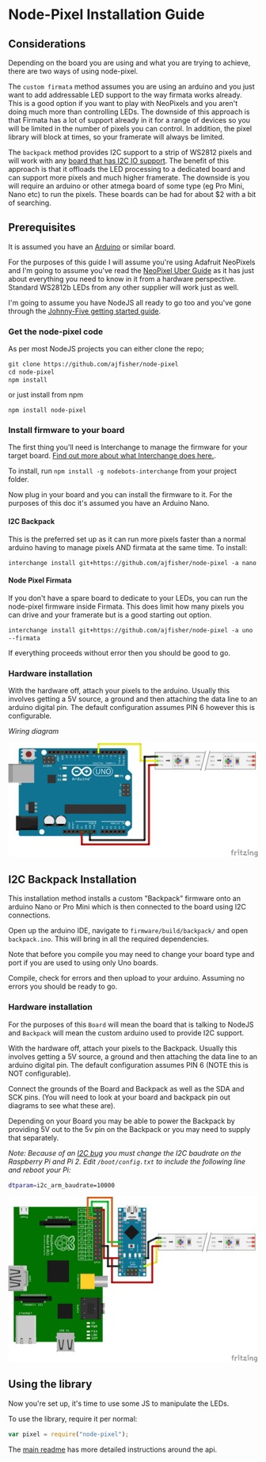 # Node-Pixel Installation Guide

## Considerations

Depending on the board you are using and what you are trying to achieve, there
are two ways of using node-pixel.

The `custom firmata` method assumes you are using an arduino and you just want
to add addressable LED support to the way firmata works already. This is a good
option if you want to play with NeoPixels and you aren't doing much more than
controlling LEDs. The downside of this approach is that Firmata has a lot of
support already in it for a range of devices so you will be limited in the number
of pixels you can control. In addition, the pixel library will block at times, so your
framerate will always be limited.

The `backpack` method provides I2C support to a strip of WS2812 pixels and will work
with any [board that has I2C IO support](http://johnny-five.io/platform-support/).
The benefit of this approach is that it offloads the LED processing to a dedicated
board and can support more pixels and much higher framerate. The downside is you will
require an arduino or other atmega board of some type (eg Pro Mini, Nano etc) to
run the pixels. These boards can be had for about $2 with a bit of searching.

## Prerequisites

It is assumed you have an [Arduino](http://arduino.cc/en/Guide/HomePage) or
similar board.

For the purposes of this guide I will assume you're using Adafruit NeoPixels and I'm going
to assume you've read the [NeoPixel Uber Guide](http://learn.adafruit.com/adafruit-neopixel-uberguide/overview)
as it has just about everything you need to know in it from a hardware perspective.
Standard WS2812b LEDs from any other supplier will work just as well.

I'm going to assume you have NodeJS all ready to go too and you've gone through
the [Johnny-Five getting started guide](http://johnny-five.io).

### Get the node-pixel code

As per most NodeJS projects you can either clone the repo;

```
git clone https://github.com/ajfisher/node-pixel
cd node-pixel
npm install
```

or just install from npm

```
npm install node-pixel
```

### Install firmware to your board

The first thing you'll need is Interchange to manage the firmware for your
target board. [Find out more about what Interchange does here.](http://github.com/j5js/nodebots-interchange).

To install, run `npm install -g nodebots-interchange` from your project folder.

Now plug in your board and you can install the firmware to it. For the purposes
of this doc it's assumed you have an Arduino Nano.

#### I2C Backpack

This is the preferred set up as it can run more pixels faster than a normal
arduino having to manage pixels AND firmata at the same time. To install:

```
interchange install git+https://github.com/ajfisher/node-pixel -a nano
```

#### Node Pixel Firmata

If you don't have a spare board to dedicate to your LEDs, you can run the
node-pixel firmware inside Firmata. This does limit how many pixels you can
drive and your framerate but is a good starting out option.

```
interchange install git+https://github.com/ajfisher/node-pixel -a uno --firmata
```

If everything proceeds without error then you should be good to go.

### Hardware installation

With the hardware off, attach your pixels to the arduino. Usually this involves
getting a 5V source, a ground and then attaching the data line to an arduino
digital pin. The default configuration assumes PIN 6 however this is configurable.

_Wiring diagram_

![Custom Firmata Diagram](breadboard/custom_firmata_bb.png)

## I2C Backpack Installation

This installation method installs a custom "Backpack" firmware onto an arduino
Nano or Pro Mini which is then connected to the board using I2C connections.

Open up the arduino IDE, navigate to `firmware/build/backpack/` and open `backpack.ino`.
This will bring in all the required dependencies.

Note that before you compile you may need to change your board type and port
if you are used to using only Uno boards.

Compile, check for errors and then upload to your arduino. Assuming no errors
you should be ready to go.

### Hardware installation

For the purposes of this `Board` will mean the board that is talking to NodeJS
and `Backpack` will mean the custom arduino used to provide I2C support.

With the hardware off, attach your pixels to the Backpack. Usually this involves
getting a 5V source, a ground and then attaching the data line to an arduino
digital pin. The default configuration assumes PIN 6 (NOTE this is NOT configurable).

Connect the grounds of the Board and Backpack as well as the SDA and SCK pins. (You
will need to look at your board and backpack pin out diagrams to see what these are).

Depending on your Board you may be able to power the Backpack by providing 5V out
to the 5v pin on the Backpack or you may need to supply that separately.

*Note: Because of an [I2C bug](http://www.advamation.com/knowhow/raspberrypi/rpi-i2c-bug.html) 
you must change the I2C baudrate on the Raspberry Pi and Pi 2. Edit `/boot/config.txt` 
to include the following line and reboot your Pi:*

```bash
dtparam=i2c_arm_baudrate=10000
```

![I2C Backpack Diagram](breadboard/i2c_backpack_bb.png)

## Using the library

Now you're set up, it's time to use some JS to manipulate the LEDs.

To use the library, require it per normal:

```javascript
var pixel = require("node-pixel");
```

The [main readme](../README.md) has more detailed instructions around the api.

